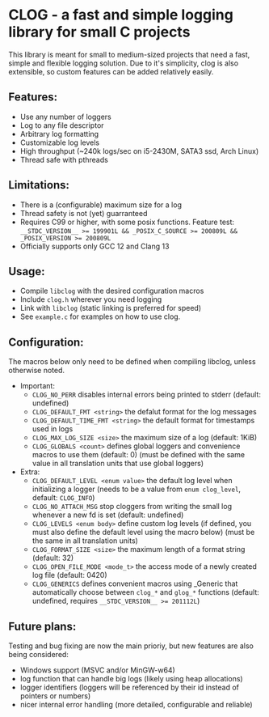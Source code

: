# CLOG - a fast and simple logging library for small C projects

This library is meant for small to medium-sized projects that need a fast, simple and flexible
logging solution. Due to it's simplicity, clog is also extensible, so custom features can be added relatively easily.

## Features:
- Use any number of loggers
- Log to any file descriptor
- Arbitrary log formatting
- Customizable log levels
- High throughput (~240k logs/sec on i5-2430M, SATA3 ssd, Arch Linux)
- Thread safe with pthreads

## Limitations:
- There is a (configurable) maximum size for a log
- Thread safety is not (yet) guarranteed
- Requires C99 or higher, with some posix functions. Feature test: `__STDC_VERSION__ >= 199901L && _POSIX_C_SOURCE >= 200809L && _POSIX_VERSION >= 200809L`
- Officially supports only GCC 12 and Clang 13

## Usage:
- Compile `libclog` with the desired configuration macros
- Include `clog.h` wherever you need logging
- Link with `libclog` (static linking is preferred for speed)
- See `example.c` for examples on how to use clog.

## Configuration:
The macros below only need to be defined when compiling libclog, unless otherwise noted.
- Important:
	- `CLOG_NO_PERR` disables internal errors being printed to stderr (default: undefined)
	- `CLOG_DEFAULT_FMT <string>` the defalut format for the log messages
	- `CLOG_DEFAULT_TIME_FMT <string>` the default format for timestamps used in logs
	- `CLOG_MAX_LOG_SIZE <size>` the maximum size of a log (default: 1KiB)
	- `CLOG_GLOBALS <count>` defines global loggers and convenience macros to use them (default: 0) (must be defined with the same value in all translation units that use global loggers)
- Extra:
	- `CLOG_DEFAULT_LEVEL <enum value>` the default log level when initializing a logger (needs to be a value from `enum clog_level`, default: `CLOG_INFO`)
	- `CLOG_NO_ATTACH_MSG` stop cloggers from writing the small log whenever a new fd is set (default: undefined)
	- `CLOG_LEVELS <enum body>` define custom log levels (if defined, you must also define the default level using the macro below) (must be the same in all translation units)
	- `CLOG_FORMAT_SIZE <size>` the maximum length of a format string (default: 32)
	- `CLOG_OPEN_FILE_MODE <mode_t>` the access mode of a newly created log file (default: 0420)
	- `CLOG_GENERICS` defines convenient macros using _Generic that automatically choose between `clog_*` and `glog_*` functions (default: undefined, requires `__STDC_VERSION__ >= 201112L`)

## Future plans:
Testing and bug fixing are now the main prioriy, but new features are also being considered:
- Windows support (MSVC and/or MinGW-w64)
- log function that can handle big logs (likely using heap allocations)
- logger identifiers (loggers will be referenced by their id instead of pointers or numbers)
- nicer internal error handling (more detailed, configurable and reliable)
